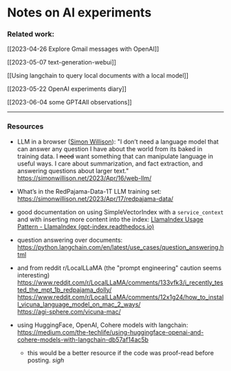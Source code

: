 # Notes on AI experiments


### Related work:

[[2023-04-26 Explore Gmail messages with OpenAI]]  

[[2023-05-07 text-generation-webui]]  

[[Using langchain to query local documents with a local model]]  

[[2023-05-22 OpenAI experiments diary]]  

[[2023-06-04 some GPT4All observations]]  
 
-----
### Resources

 - LLM in a browser ([Simon Willison](https://simonwillison.net/)): "I don’t need a language model that can answer any question I have about the world from its baked in training data. I ~~need~~ want something that can manipulate language in useful ways. I care about summarization, and fact extraction, and answering questions about larger text."
	<https://simonwillison.net/2023/Apr/16/web-llm/>  

 - What’s in the RedPajama-Data-1T LLM training set:
	 <https://simonwillison.net/2023/Apr/17/redpajama-data/>  


 - good documentation on using SimpleVectorIndex with a `service_context` and with inserting more content into the index:
	   [LlamaIndex Usage Pattern - LlamaIndex (gpt-index.readthedocs.io)](https://gpt-index.readthedocs.io/en/latest/guides/primer/usage_pattern.html)
	

- question answering over documents:
	<https://python.langchain.com/en/latest/use_cases/question_answering.html>

- and from reddit r/LocalLLaMA (the "prompt engineering" caution seems interesting)
   <https://www.reddit.com/r/LocalLLaMA/comments/133vfk3/i_recently_tested_the_mpt_1b_redpajama_dolly/>  
   <https://www.reddit.com/r/LocalLLaMA/comments/12x1g24/how_to_install_vicuna_language_model_on_mac_2_ways/>  
   <https://agi-sphere.com/vicuna-mac/>  

- using HuggingFace, OpenAI, Cohere models with langchain:
	<https://medium.com/the-techlife/using-huggingface-openai-and-cohere-models-with-langchain-db57af14ac5b>  
    - this would be a better resource if the code was proof-read before posting. *sigh*  

   
   